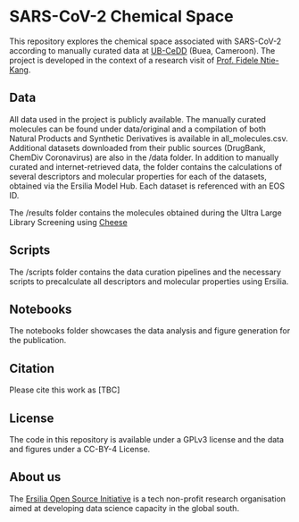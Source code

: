 # SARS-CoV-2 Chemical Space
This repository explores the chemical space associated with SARS-CoV-2 according to manually curated data at [UB-CeDD](https://www.ub-cedd.org/) (Buea, Cameroon).
The project is developed in the context of a research visit of [Prof. Fidele Ntie-Kang](https://scholar.google.de/citations?user=XvORr_kAAAAJ&hl=en).

## Data
All data used in the project is publicly available. The manually curated molecules can be found under data/original and a compilation of both Natural Products and Synthetic Derivatives is available in all_molecules.csv. Additional datasets downloaded from their public sources (DrugBank, ChemDiv Coronavirus) are also in the /data folder.
In addition to manually curated and internet-retrieved data, the folder contains the calculations of several descriptors and molecular properties for each of the datasets, obtained via the Ersilia Model Hub. Each dataset is referenced with an EOS ID. 

The /results folder contains the molecules obtained during the Ultra Large Library Screening using [Cheese](https://cheese-docs.deepmedchem.com/)

## Scripts
The /scripts folder contains the data curation pipelines and the necessary scripts to precalculate all descriptors and molecular properties using Ersilia.

## Notebooks
The notebooks folder showcases the data analysis and figure generation for the publication.

## Citation
Please cite this work as [TBC]


## License
The code in this repository is available under a GPLv3 license and the data and figures under a CC-BY-4 License.

## About us
The [Ersilia Open Source Initiative](https://ersilia.io) is a tech non-profit research organisation aimed at developing data science capacity in the global south.
